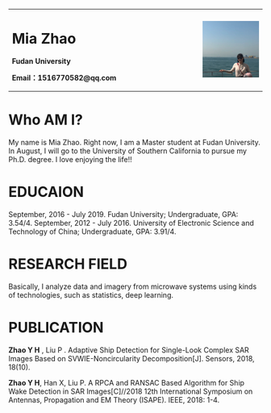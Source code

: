<table border="0">
  <tr>
    <td width="75%">
      <h1>Mia Zhao</h1>
      <p><b>Fudan University</b></p>
      <p><b>Email：1516770582@qq.com</b></p>
    </td>
    <td width="25%">
      <img src="/Mia.jpg" width="100%"> 
    </td>
  </tr>
</table>

# Who AM I?

My name is Mia Zhao. Right now, I am a Master student at Fudan University. In August, I will go to the University of Southern California to pursue my Ph.D. degree. I love enjoying the life!!

# EDUCAION
September, 2016 - July 2019.  Fudan University;                                         Undergraduate, GPA: 3.54/4.
September, 2012 - July 2016.  University of Electronic Science and Technology of China; Undergraduate, GPA: 3.91/4.

# RESEARCH FIELD

Basically, I analyze data and imagery from microwave systems using kinds of technologies, such as statistics, deep learning.

# PUBLICATION

**Zhao Y H** , Liu P . Adaptive Ship Detection for Single-Look Complex SAR Images Based on SVWIE-Noncircularity Decomposition[J]. Sensors, 2018, 18(10).

**Zhao Y H**, Han X, Liu P. A RPCA and RANSAC Based Algorithm for Ship Wake Detection in SAR Images[C]//2018 12th International Symposium on Antennas, Propagation and EM Theory (ISAPE). IEEE, 2018: 1-4.

